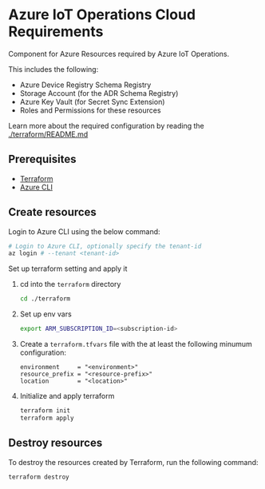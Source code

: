 # Azure IoT Operations Cloud Requirements

Component for Azure Resources required by Azure IoT Operations.

This includes the following:

- Azure Device Registry Schema Registry
- Storage Account (for the ADR Schema Registry)
- Azure Key Vault (for Secret Sync Extension)
- Roles and Permissions for these resources

Learn more about the required configuration by reading the [./terraform/README.md](./terraform/README.md)

## Prerequisites

- [Terraform](https://developer.hashicorp.com/terraform/install)
- [Azure CLI](https://docs.microsoft.com/en-us/cli/azure/install-azure-cli)

## Create resources

Login to Azure CLI using the below command:

```sh
# Login to Azure CLI, optionally specify the tenant-id
az login # --tenant <tenant-id>
```

Set up terraform setting and apply it

1. cd into the `terraform` directory

    ```sh
    cd ./terraform
    ```

2. Set up env vars

    ```sh
    export ARM_SUBSCRIPTION_ID=<subscription-id>
    ```

3. Create a `terraform.tfvars` file with the at least the following minumum configuration:

    ```hcl
    environment     = "<environment>"
    resource_prefix = "<resource-prefix>"
    location        = "<location>"
    ```

4. Initialize and apply terraform

    ```sh
    terraform init
    terraform apply
    ```

## Destroy resources

To destroy the resources created by Terraform, run the following command:

```sh
terraform destroy
```
